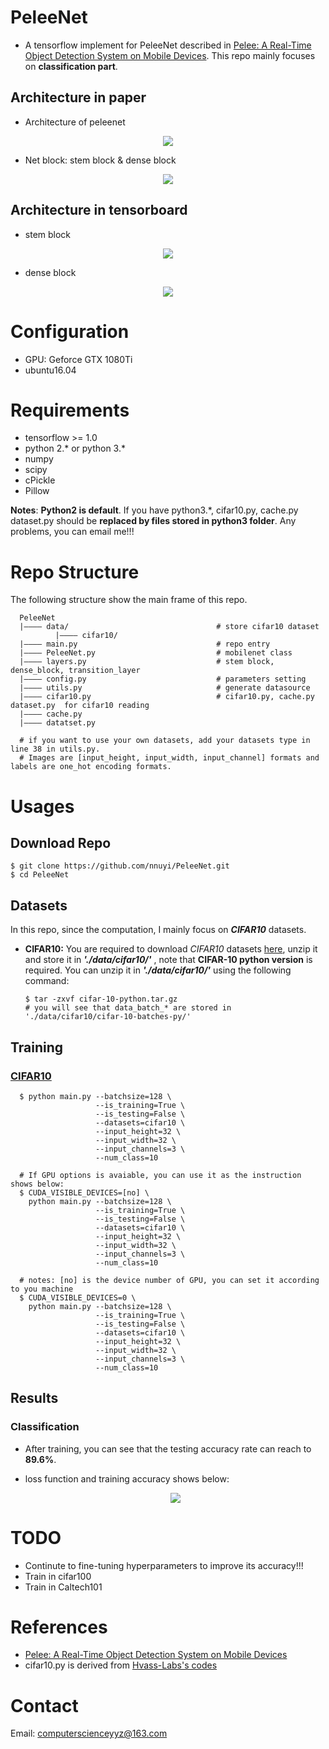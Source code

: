 # PeleeNet
  - A tensorflow implement for PeleeNet described in [Pelee: A Real-Time Object Detection System on Mobile Devices](https://arxiv.org/pdf/1804.06882.pdf). This repo mainly focuses on **classification part**.

## Architecture in paper
  - Architecture of peleenet
  
  <p align='center'><img src='./figure/architecture_peleenet_classification.png'/></p>
  
  - Net block: stem block & dense block
  
  <p align='center'><img src='./figure/net_block.png'/></p>

## Architecture in tensorboard
  - stem block
  <p align='center'><img src='./figure/stem_block.png'/></p>
  
  - dense block
  <p align='center'><img src='./figure/dense_block.png'/></p>
  
# Configuration
  - GPU: Geforce GTX 1080Ti
  - ubuntu16.04

# Requirements
  - tensorflow >= 1.0
  - python 2.* or python 3.*
  - numpy
  - scipy
  - cPickle
  - Pillow
  
  **Notes**: **Python2 is default**. If you have python3.*, cifar10.py, cache.py dataset.py should be **replaced by files stored in python3 folder**. Any problems, you can email me!!!
  
# Repo Structure
  The following structure show the main frame of this repo.
  
```text
  PeleeNet
  |———— data/                                 # store cifar10 dataset
          |———— cifar10/
  |———— main.py                               # repo entry
  |———— PeleeNet.py                           # mobilenet class
  |———— layers.py                             # stem block, dense_block, transition_layer
  |———— config.py                             # parameters setting
  |———— utils.py                              # generate datasource
  |———— cifar10.py                            # cifar10.py, cache.py dataset.py  for cifar10 reading
  |———— cache.py
  |———— datatset.py
  
  # if you want to use your own datasets, add your datasets type in line 38 in utils.py. 
  # Images are [input_height, input_width, input_channel] formats and labels are one_hot encoding formats.
```

# Usages
## Download Repo
    $ git clone https://github.com/nnuyi/PeleeNet.git
    $ cd PeleeNet

## Datasets
  In this repo, since the computation, I mainly focus on ***CIFAR10*** datasets.
  
  - **CIFAR10:** You are required to download *CIFAR10* datasets [here](https://www.cs.toronto.edu/~kriz/cifar.html), unzip it and store it in ***'./data/cifar10/'*** , note that **CIFAR-10 python version** is required. You can unzip it in ***'./data/cifar10/'*** using the following command:
  
        $ tar -zxvf cifar-10-python.tar.gz
        # you will see that data_batch_* are stored in './data/cifar10/cifar-10-batches-py/'
  
## Training
### [CIFAR10](https://www.cs.toronto.edu/~kriz/cifar.html)

      $ python main.py --batchsize=128 \
                       --is_training=True \
                       --is_testing=False \ 
                       --datasets=cifar10 \
                       --input_height=32 \
                       --input_width=32 \
                       --input_channels=3 \
                       --num_class=10
      
      # If GPU options is avaiable, you can use it as the instruction shows below:
      $ CUDA_VISIBLE_DEVICES=[no] \
        python main.py --batchsize=128 \
                       --is_training=True \
                       --is_testing=False \ 
                       --datasets=cifar10 \
                       --input_height=32 \
                       --input_width=32 \
                       --input_channels=3 \
                       --num_class=10
      
      # notes: [no] is the device number of GPU, you can set it according to you machine
      $ CUDA_VISIBLE_DEVICES=0 \
        python main.py --batchsize=128 \
                       --is_training=True \
                       --is_testing=False \ 
                       --datasets=cifar10 \
                       --input_height=32 \
                       --input_width=32 \
                       --input_channels=3 \
                       --num_class=10

## Results
### Classification
  - After training, you can see that the testing accuracy rate can reach to **89.6%**.
  - loss function and training accuracy shows below:
    
    <p align='center'><img src='./figure/loss_and_accuracy.png'/></p>

# TODO
  - Continute to fine-tuning hyperparameters to improve its accuracy!!!
  - Train in cifar100
  - Train in Caltech101

# References
  - [Pelee: A Real-Time Object Detection System on Mobile Devices](https://arxiv.org/pdf/1804.06882.pdf)
  - cifar10.py is derived from [Hvass-Labs's codes](https://github.com/Hvass-Labs/TensorFlow-Tutorials)

# Contact
  Email: computerscienceyyz@163.com
